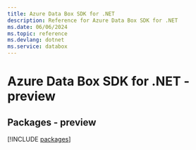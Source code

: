 ```yaml
---
title: Azure Data Box SDK for .NET
description: Reference for Azure Data Box SDK for .NET
ms.date: 06/06/2024
ms.topic: reference
ms.devlang: dotnet
ms.service: databox
---
```

# Azure Data Box SDK for .NET - preview
## Packages - preview
[!INCLUDE [packages](data-box-index.md)]